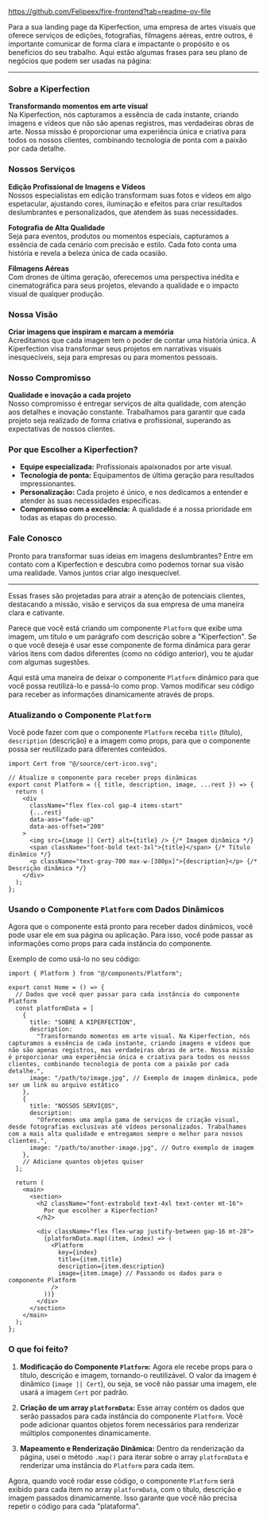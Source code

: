https://github.com/Felipeex/fire-frontend?tab=readme-ov-file


Para a sua landing page da Kiperfection, uma empresa de artes visuais que oferece serviços de edições, fotografias, filmagens aéreas, entre outros, é importante comunicar de forma clara e impactante o propósito e os benefícios do seu trabalho. Aqui estão algumas frases para seu plano de negócios que podem ser usadas na página:

---

### **Sobre a Kiperfection**

**Transformando momentos em arte visual**  
Na Kiperfection, nós capturamos a essência de cada instante, criando imagens e vídeos que não são apenas registros, mas verdadeiras obras de arte. Nossa missão é proporcionar uma experiência única e criativa para todos os nossos clientes, combinando tecnologia de ponta com a paixão por cada detalhe.

### **Nossos Serviços**

**Edição Profissional de Imagens e Vídeos**  
Nossos especialistas em edição transformam suas fotos e vídeos em algo espetacular, ajustando cores, iluminação e efeitos para criar resultados deslumbrantes e personalizados, que atendem às suas necessidades.

**Fotografia de Alta Qualidade**  
Seja para eventos, produtos ou momentos especiais, capturamos a essência de cada cenário com precisão e estilo. Cada foto conta uma história e revela a beleza única de cada ocasião.

**Filmagens Aéreas**  
Com drones de última geração, oferecemos uma perspectiva inédita e cinematográfica para seus projetos, elevando a qualidade e o impacto visual de qualquer produção.

### **Nossa Visão**

**Criar imagens que inspiram e marcam a memória**  
Acreditamos que cada imagem tem o poder de contar uma história única. A Kiperfection visa transformar seus projetos em narrativas visuais inesquecíveis, seja para empresas ou para momentos pessoais.

### **Nosso Compromisso**

**Qualidade e inovação a cada projeto**  
Nosso compromisso é entregar serviços de alta qualidade, com atenção aos detalhes e inovação constante. Trabalhamos para garantir que cada projeto seja realizado de forma criativa e profissional, superando as expectativas de nossos clientes.

### **Por que Escolher a Kiperfection?**

- **Equipe especializada:** Profissionais apaixonados por arte visual.
- **Tecnologia de ponta:** Equipamentos de última geração para resultados impressionantes.
- **Personalização:** Cada projeto é único, e nos dedicamos a entender e atender às suas necessidades específicas.
- **Compromisso com a excelência:** A qualidade é a nossa prioridade em todas as etapas do processo.

### **Fale Conosco**

Pronto para transformar suas ideias em imagens deslumbrantes? Entre em contato com a Kiperfection e descubra como podemos tornar sua visão uma realidade. Vamos juntos criar algo inesquecível.

---

Essas frases são projetadas para atrair a atenção de potenciais clientes, destacando a missão, visão e serviços da sua empresa de uma maneira clara e cativante.




























Parece que você está criando um componente `Platform` que exibe uma imagem, um título e um parágrafo com descrição sobre a "Kiperfection". Se o que você deseja é usar esse componente de forma dinâmica para gerar vários itens com dados diferentes (como no código anterior), vou te ajudar com algumas sugestões.

Aqui está uma maneira de deixar o componente `Platform` dinâmico para que você possa reutilizá-lo e passá-lo como prop. Vamos modificar seu código para receber as informações dinamicamente através de props.

### Atualizando o Componente `Platform`

Você pode fazer com que o componente `Platform` receba `title` (título), `description` (descrição) e a imagem como props, para que o componente possa ser reutilizado para diferentes conteúdos.

```tsx
import Cert from "@/source/cert-icon.svg";

// Atualize o componente para receber props dinâmicas
export const Platform = ({ title, description, image, ...rest }) => {
  return (
    <div
      className="flex flex-col gap-4 items-start"
      {...rest}
      data-aos="fade-up"
      data-aos-offset="200"
    >
      <img src={image || Cert} alt={title} /> {/* Imagem dinâmica */}
      <span className="font-bold text-3xl">{title}</span> {/* Título dinâmico */}
      <p className="text-gray-700 max-w-[380px]">{description}</p> {/* Descrição dinâmica */}
    </div>
  );
};
```

### Usando o Componente `Platform` com Dados Dinâmicos

Agora que o componente está pronto para receber dados dinâmicos, você pode usar ele em sua página ou aplicação. Para isso, você pode passar as informações como props para cada instância do componente.

Exemplo de como usá-lo no seu código:

```tsx
import { Platform } from "@/components/Platform";

export const Home = () => {
  // Dados que você quer passar para cada instância do componente Platform
  const platformData = [
    {
      title: "SOBRE A KIPERFECTION",
      description:
        "Transformando momentos em arte visual. Na Kiperfection, nós capturamos a essência de cada instante, criando imagens e vídeos que não são apenas registros, mas verdadeiras obras de arte. Nossa missão é proporcionar uma experiência única e criativa para todos os nossos clientes, combinando tecnologia de ponta com a paixão por cada detalhe.",
      image: "/path/to/image.jpg", // Exemplo de imagem dinâmica, pode ser um link ou arquivo estático
    },
    {
      title: "NOSSOS SERVIÇOS",
      description:
        "Oferecemos uma ampla gama de serviços de criação visual, desde fotografias exclusivas até vídeos personalizados. Trabalhamos com a mais alta qualidade e entregamos sempre o melhor para nossos clientes.",
      image: "/path/to/another-image.jpg", // Outro exemplo de imagem
    },
    // Adicione quantos objetos quiser
  ];

  return (
    <main>
      <section>
        <h2 className="font-extrabold text-4xl text-center mt-16">
          Por que escolher a Kiperfection?
        </h2>

        <div className="flex flex-wrap justify-between gap-16 mt-28">
          {platformData.map((item, index) => (
            <Platform
              key={index}
              title={item.title}
              description={item.description}
              image={item.image} // Passando os dados para o componente Platform
            />
          ))}
        </div>
      </section>
    </main>
  );
};
```

### O que foi feito?

1. **Modificação do Componente `Platform`:** Agora ele recebe props para o título, descrição e imagem, tornando-o reutilizável. O valor da imagem é dinâmico (`image || Cert`), ou seja, se você não passar uma imagem, ele usará a imagem `Cert` por padrão.
   
2. **Criação de um array `platformData`:** Esse array contém os dados que serão passados para cada instância do componente `Platform`. Você pode adicionar quantos objetos forem necessários para renderizar múltiplos componentes dinamicamente.

3. **Mapeamento e Renderização Dinâmica:** Dentro da renderização da página, usei o método `.map()` para iterar sobre o array `platformData` e renderizar uma instância do `Platform` para cada item.

Agora, quando você rodar esse código, o componente `Platform` será exibido para cada item no array `platformData`, com o título, descrição e imagem passados dinamicamente. Isso garante que você não precisa repetir o código para cada "plataforma".